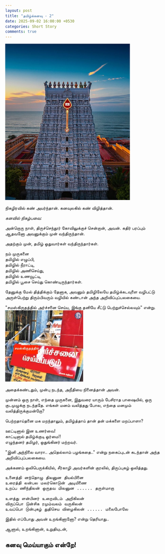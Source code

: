 ```yaml
---
layout: post
title: "தமிழ்க்கனவு - 2"
date: 2025-09-02 16:00:00 +0530
categories: Short Story
comments: true
---
```


<img src="/images/2025-09-02/tamilkanavu2.jpg" alt="தமிழில் வழிபாடு" width="400px" style=""/>

நிகழிரவில் கண் அயர்ந்தான். கனவுலகில் கண் விழித்தான்.

*கனவில் நிகழ்பவை:*

அன்றொரு நாள், திருச்செந்தூர் கோவிலுக்குச் சென்றான், அவன்.
கதிர் பரப்பும் ஆதவனோ அவனுக்கும் முன் வந்திருந்தான்.

அதற்கும் முன், தமிழ் ஓதுவார்கள் வந்திருந்தார்கள்.

நம் முருகனை <br>
தமிழில் எழுப்பி,<br>
தமிழில் நீராட்டி,<br>
தமிழில் அணிசெய்து, <br>
தமிழில் உணவூட்டி, <br>
தமிழில் பூசை செய்து கொண்டிருந்தார்கள்.<br>

தேனுக்கு மேல் தித்திக்கும் தேனாக, அவனும் தமிழிலேயே தமிழ்க்கடவுளை வழிபட்டு அருள்பெற்று திரும்பிவரும் வழியில் கண்டான் அந்த அறிவிப்புப்பலகையை.

"சமஸ்கிருதத்தில் அர்ச்சனை செய்ய, இங்கு தனியே சீட்டு பெற்றுச்செல்லவும்" என்று.
<img src="/images/2025-09-02/tamilkanavu2-1.jpg" alt="தமிழில் வழிபாடு" width="250px" style=""/>

அதைக்கண்டதும், முன்பு நடந்த, அநீதியை நினைத்தான் அவன். 

முன்னம் ஒரு நாள், எந்தை முருகனை, இதுவரை யாரும் பேசிராத பாஷையில், ஒரு குடமுழுக்கு நடந்ததே.
எங்கள் மனம் வலித்தது போல, எந்தை மனமும் வலித்திருக்குமன்றோ?

பெற்றதாய்தனை மக மறந்தாலும், தமிழ்த்தாய் தான் தன் மக்களை மறப்பாளா?

ஊட்டினால் இன உணர்வை! <br>
காட்டினால் தமிழ்க்குடி ஓர்மை!!<br>
எழுந்தனர் தமிழர், ஒதுங்கினர் மற்றவர்.<br>


"இனி அந்நிலை வாரா.. அதெல்லாம் பழங்கதை.." என்று நகைப்புடன் கடந்தான் அந்த அறிவிப்புப்பலகையை.

அக்கணம் ஒலிபெருக்கியில், சீர்காழி அவர்களின் குரலில், திருப்புகழ் ஒலித்தது.

<pre>
உனைத்தி னந்தொழு திலனுன தியல்பினை
உரைத்தி லன்பல மலர்கொடுன் அடியிணை
உறப்ப ணிந்திலன் ஒருதவ மிலனுன ...... தருள்மாறா

உளத்து ளன்பினர் உறைவிடம் அறிகிலன்
விருப்பொ டுன்சிக ரமும்வலம் வருகிலன்
உவப்பொ டுன்புகழ் துதிசெய விழைகிலன் ...... மலைபோலே
</pre>

இதில் எப்போது அவன் உறங்கினானோ? என்று தெரியாது..

ஆனால், உறங்கினான், உறுதியுடன், 

கனவு மெய்யாகும் என்றே!
---
